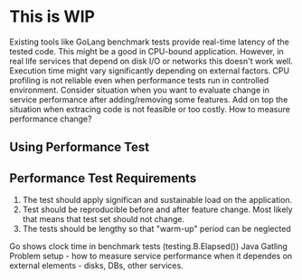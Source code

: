 # This is WIP

Existing tools like GoLang benchmark tests provide real-time latency of the tested code. This might be a good in CPU-bound application.
However, in real life services that depend on disk I/O or networks this doesn't work well. Execution time might vary significantly depending on external factors.
CPU profiling is not reliable even when performance tests run in controlled environment.
Consider situation when you want to evaluate change in service performance after adding/removing some features. 
Add on top the situation when extracing code is not feasible or too costly.
How to measure performance change?

## Using Performance Test


## Performance Test Requirements
1. The test should apply significan and sustainable load on the application. 
1. Test should be reproducible before and after feature change. Most likely that means that test set should not change.
1. The tests should be lengthy so that "warm-up" period can be neglected

Go shows clock time in benchmark tests (testing.B.Elapsed())
Java Gatling
Problem setup - how to measure service performance when it dependes on external elements - disks, DBs, other services.
